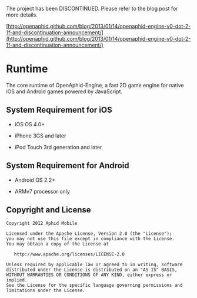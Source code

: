 The project has been DISCONTINUED. Please refer to the blog post for more details.

[http://openaphid.github.com/blog/2013/01/14/openaphid-engine-v0-dot-2-1f-and-discontinuation-announcement/](http://openaphid.github.com/blog/2013/01/14/openaphid-engine-v0-dot-2-1f-and-discontinuation-announcement/)

Runtime
=======

The core runtime of OpenAphid-Engine, a fast 2D game engine for native iOS and Android games powered by JavaScript.

## System Requirement for iOS

- iOS OS 4.0+

- iPhone 3GS and later

- iPod Touch 3rd generation and later

## System Requirement for Android

- Android OS 2.2+

- ARMv7 processor only


## Copyright and License

```
Copyright 2012 Aphid Mobile

Licensed under the Apache License, Version 2.0 (the "License");
you may not use this file except in compliance with the License.
You may obtain a copy of the License at
 
   http://www.apache.org/licenses/LICENSE-2.0

Unless required by applicable law or agreed to in writing, software
distributed under the License is distributed on an "AS IS" BASIS,
WITHOUT WARRANTIES OR CONDITIONS OF ANY KIND, either express or implied.
See the License for the specific language governing permissions and
limitations under the License.
````
